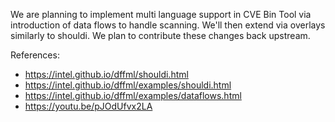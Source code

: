 We are planning to implement multi language support in CVE Bin Tool via introduction of data flows to handle scanning. We'll then extend via overlays similarly to shouldi. We plan to contribute these changes back upstream.

References:
- https://intel.github.io/dffml/shouldi.html
- https://intel.github.io/dffml/examples/shouldi.html
- https://intel.github.io/dffml/examples/dataflows.html
- https://youtu.be/pJOdUfvx2LA